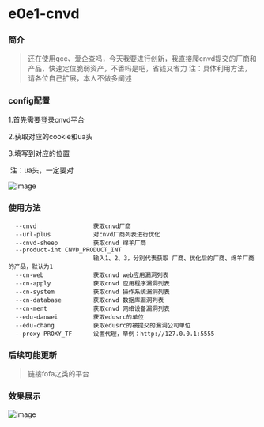 # e0e1-cnvd

### 简介

> 还在使用qcc、爱企查吗，今天我要进行创新，我直接爬cnvd提交的厂商和产品，快速定位脆弱资产，不香吗是吧，省钱又省力
> 注：具体利用方法，请各位自己扩展，本人不做多阐述

### config配置

1.首先需要登录cnvd平台

2.获取对应的cookie和ua头

3.填写到对应的位置

​	注：ua头，一定要对

![image](https://github.com/eeeeeeeeee-code/e0e1-cnvd/assets/115862499/e7c2a5af-635e-490f-8cc3-037cd3016101)

### 使用方法

```
  --cnvd                获取cnvd厂商
  --url-plus            对cnvd厂商列表进行优化
  --cnvd-sheep          获取cnvd 绵羊厂商
  --product-int CNVD_PRODUCT_INT
                        输入1、2、3，分别代表获取 厂商、优化后的厂商、绵羊厂商 的产品，默认为1
  --cn-web              获取cnvd web应用漏洞列表
  --cn-apply            获取cnvd 应用程序漏洞列表
  --cn-system           获取cnvd 操作系统漏洞列表
  --cn-database         获取cnvd 数据库漏洞列表
  --cn-ment             获取cnvd 网络设备漏洞列表
  --edu-danwei          获取edusrc的单位
  --edu-chang           获取edusrc的被提交的漏洞公司单位
  --proxy PROXY_TF      设置代理，举例：http://127.0.0.1:5555
```

### 后续可能更新

> 链接fofa之类的平台

### 效果展示

![image](https://github.com/eeeeeeeeee-code/e0e1-cnvd/assets/115862499/1994ecc8-35db-40ae-8a4d-e333c8450a80)
